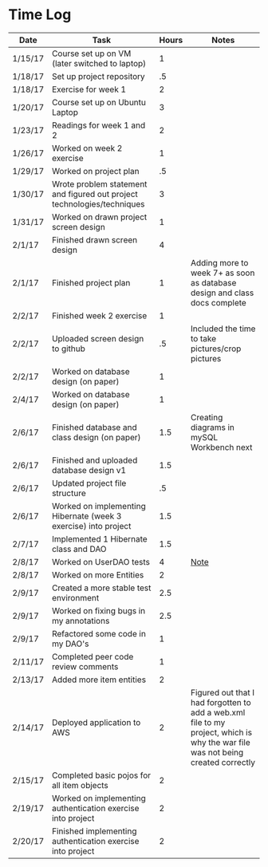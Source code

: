 # Time Log

| Date | Task | Hours | Notes|
|------|------|-------|------|
| 1/15/17 | Course set up on VM (later switched to laptop) | 1 |
| 1/18/17 | Set up project repository | .5 | |
| 1/18/17 | Exercise for week 1  | 2 | | 
| 1/20/17 | Course set up on Ubuntu Laptop| 3 | |
| 1/23/17 | Readings for week 1 and 2| 2 | |
| 1/26/17 | Worked on week 2 exercise | 1 | |
| 1/29/17 | Worked on project plan | .5 | |
| 1/30/17 | Wrote problem statement and figured out project technologies/techniques | 3 | |
| 1/31/17 | Worked on drawn project screen design | 1 | |
| 2/1/17 | Finished drawn screen design| 4 | |
| 2/1/17 | Finished project plan | 1 | Adding more to week 7+ as soon as database design and class docs complete |
| 2/2/17 | Finished week 2 exercise | 1 | |
| 2/2/17 | Uploaded screen design to github | .5 | Included the time to take pictures/crop pictures |
| 2/2/17 | Worked on database design (on paper) | 1 | |
| 2/4/17 | Worked on database design (on paper) | 1 | |
| 2/6/17 | Finished database and class design (on paper) | 1.5 | Creating diagrams in mySQL Workbench next |
| 2/6/17 | Finished and uploaded database design v1 | 1.5 | |
| 2/6/17 | Updated project file structure | .5 | |
| 2/6/17 | Worked on implementing Hibernate (week 3 exercise) into project | 1.5 | |
| 2/7/17 | Implemented 1 Hibernate class and DAO | 1.5 | |
| 2/8/17 | Worked on UserDAO tests | 4 | [Note](https://github.com/cgreger/GW2Auxiliary/blob/master/Notes/2-8-17-note.md) |
| 2/8/17 | Worked on more Entities | 2 | |
| 2/9/17 | Created a more stable test environment | 2.5 | |
| 2/9/17 | Worked on fixing bugs in my annotations | 2.5 | |
| 2/9/17 | Refactored some code in my DAO's | 1 | |
| 2/11/17 | Completed peer code review comments | 1 | 
| 2/13/17 | Added more item entities | 2 ||
| 2/14/17 | Deployed application to AWS | 2 | Figured out that I had forgotten to add a web.xml file to my project, which is why the war file was not being created correctly |
| 2/15/17 | Completed basic pojos for all item objects | 2 | |
| 2/19/17 | Worked on implementing authentication exercise into project | 2 | |
| 2/20/17 | Finished implementing authentication exercise into project | 2 | |
